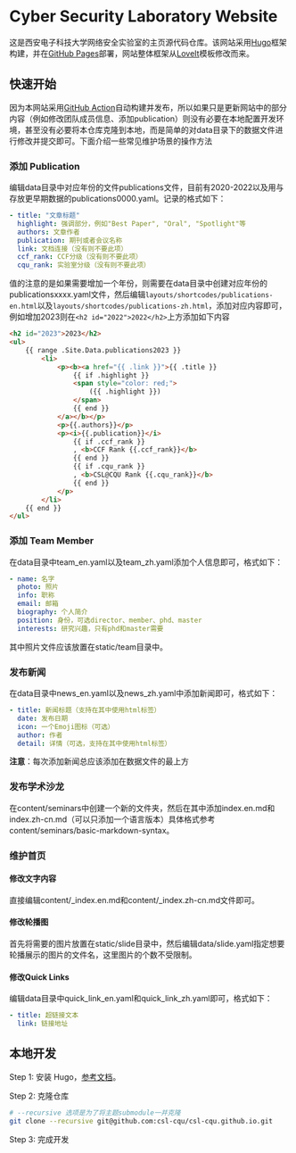 # Cyber Security Laboratory Website

这是西安电子科技大学网络安全实验室的主页源代码仓库。该网站采用[Hugo](https://gohugo.io/)框架构建，并在[GitHub Pages](https://pages.github.com/)部署，网站整体框架从[LoveIt](https://github.com/dillonzq/LoveIt)模板修改而来。

## 快速开始
因为本网站采用[GitHub Action](https://github.com/features/actions)自动构建并发布，所以如果只是更新网站中的部分内容（例如修改团队成员信息、添加publication）则没有必要在本地配置开发环境，甚至没有必要将本仓库克隆到本地，而是简单的对data目录下的数据文件进行修改并提交即可。下面介绍一些常见维护场景的操作方法

### 添加 Publication
编辑data目录中对应年份的文件publications文件，目前有2020-2022以及用与存放更早期数据的publications0000.yaml。记录的格式如下：

```yaml
- title: "文章标题"
  highlight: 强调部分，例如"Best Paper", "Oral", "Spotlight"等
  authors: 文章作者
  publication: 期刊或者会议名称
  link: 文档连接（没有则不要此项）
  ccf_rank: CCF分级（没有则不要此项）
  cqu_rank: 实验室分级（没有则不要此项）
```

值的注意的是如果需要增加一个年份，则需要在data目录中创建对应年份的publicationsxxxx.yaml文件，然后编辑`layouts/shortcodes/publications-en.html`以及`layouts/shortcodes/publications-zh.html`，添加对应内容即可，例如增加2023则在`<h2 id="2022">2022</h2>`上方添加如下内容
```html
<h2 id="2023">2023</h2>
<ul>
    {{ range .Site.Data.publications2023 }}
        <li>
            <p><b><a href="{{ .link }}">{{ .title }}
                {{ if .highlight }}
                <span style="color: red;">
                    ({{ .highlight }})
                </span>
                {{ end }}
            </a></b></p>
            <p>{{.authors}}</p>
            <p><i>{{.publication}}</i>
                {{ if .ccf_rank }}
                , <b>CCF Rank {{.ccf_rank}}</b>
                {{ end }}
                {{ if .cqu_rank }}
                , <b>CSL@CQU Rank {{.cqu_rank}}</b>
                {{ end }}
            </p>
        </li>
    {{ end }}
</ul>
```

### 添加 Team Member
在data目录中team_en.yaml以及team_zh.yaml添加个人信息即可，格式如下：
```yaml
- name: 名字
  photo: 照片
  info: 职称
  email: 邮箱
  biography: 个人简介
  position: 身份，可选director、member、phd、master
  interests: 研究兴趣，只有phd和master需要
```
其中照片文件应该放置在static/team目录中。

### 发布新闻
在data目录中news_en.yaml以及news_zh.yaml中添加新闻即可，格式如下：
```yaml
- title: 新闻标题（支持在其中使用html标签）
  date: 发布日期
  icon: 一个Emoji图标（可选）
  author: 作者
  detail: 详情（可选，支持在其中使用html标签）
```

**注意**：每次添加新闻总应该添加在数据文件的最上方

### 发布学术沙龙
在content/seminars中创建一个新的文件夹，然后在其中添加index.en.md和index.zh-cn.md（可以只添加一个语言版本）具体格式参考content/seminars/basic-markdown-syntax。

### 维护首页
#### 修改文字内容
直接编辑content/_index.en.md和content/_index.zh-cn.md文件即可。

#### 修改轮播图
首先将需要的图片放置在static/slide目录中，然后编辑data/slide.yaml指定想要轮播展示的图片的文件名，这里图片的个数不受限制。

#### 修改Quick Links
编辑data目录中quick_link_en.yaml和quick_link_zh.yaml即可，格式如下：
```yaml
- title: 超链接文本
  link: 链接地址
```

## 本地开发
Step 1: 安装 Hugo，[参考文档](https://gohugo.io/getting-started/installing/)。

Step 2: 克隆仓库
```bash
# --recursive 选项是为了将主题submodule一并克隆
git clone --recursive git@github.com:csl-cqu/csl-cqu.github.io.git
```

Step 3: 完成开发
